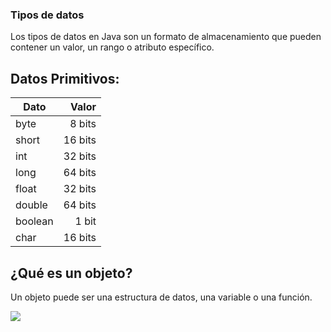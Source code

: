 ### Tipos de datos
Los tipos de datos en Java son un formato de almacenamiento que pueden contener un valor, un rango o atributo específico.
## Datos Primitivos:
|Dato  |Valor |
|-------| ---:|
|byte   | 8 bits|
|short  | 16 bits| 
|int    | 32 bits |
|long   | 64 bits |
|float  | 32 bits |
|double | 64 bits |
|boolean| 1 bit |
|char   | 16 bits |

## ¿Qué es un objeto?
Un objeto puede ser una estructura de datos, una variable o una función. 

![](https://guru99.es/wp-content/uploads/2018/03/a11_5.jpg)




